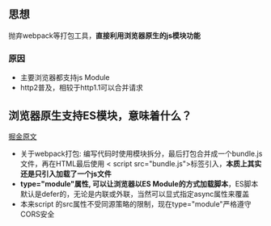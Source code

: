 ## 思想
抛弃webpack等打包工具，**直接利用浏览器原生的js模块功能**
### 原因
* 主要浏览器都支持js Module
* http2普及，相较于http1.1可以合并请求
## 浏览器原生支持ES模块，意味着什么？
[掘金原文](https://juejin.cn/post/6844903635453739022)
* 关于webpack打包: 编写代码时使用模块拆分，最后打包合并成一个bundle.js文件，再在HTML最后使用 < script src="bundle.js">标签引入，**本质上其实还是只引入加载了一个js文件**
* **type="module"属性, 可以让浏览器以ES Module的方式加载脚本**，ES脚本默认是defer的，无论是内联或外联，当然可以显式指定async属性来覆盖
* 本来script 的src属性不受同源策略的限制，现在type="module"严格遵守CORS安全
